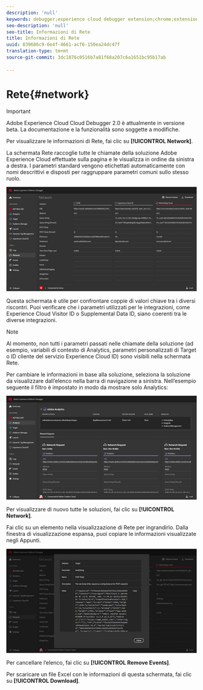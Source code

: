 ```yaml
---
description: 'null'
keywords: debugger;experience cloud debugger extension;chrome;extension;network;information
seo-description: 'null'
seo-title: Informazioni di Rete
title: Informazioni di Rete
uuid: 839686c9-6e4f-4661-acf6-150ea24dc47f
translation-type: tm+mt
source-git-commit: 3dc1876c0516b7a81f68a207c6a1651bc95b17ab

---
```



# Rete{#network}

>[!IMPORTANT]
>
>Adobe Experience Cloud Cloud Debugger 2.0 è attualmente in versione beta. La documentazione e la funzionalità sono soggette a modifiche.

Per visualizzare le informazioni di Rete, fai clic su **[!UICONTROL Network]**.

La schermata Rete raccoglie tutte le chiamate della soluzione Adobe Experience Cloud effettuate sulla pagina e le visualizza in ordine da sinistra a destra. I parametri standard vengono etichettati automaticamente con nomi descrittivi e disposti per raggruppare parametri comuni sullo stesso ruolo.

![](assets/network.jpg)

Questa schermata è utile per confrontare coppie di valori chiave tra i diversi riscontri. Puoi verificare che i parametri utilizzati per le integrazioni, come Experience Cloud Visitor ID o Supplemental Data ID, siano coerenti tra le diverse integrazioni.

>[!NOTE]
>
>Al momento, non tutti i parametri passati nelle chiamate della soluzione (ad esempio, variabili di contesto di Analytics, parametri personalizzati di Target o ID cliente del servizio Experience Cloud ID) sono visibili nella schermata Rete.

Per cambiare le informazioni in base alla soluzione, seleziona la soluzione da visualizzare dall’elenco nella barra di navigazione a sinistra. Nell’esempio seguente il filtro è impostato in modo da mostrare solo Analytics:

![](assets/network-analytics.jpg)

Per visualizzare di nuovo tutte le soluzioni, fai clic su **[!UICONTROL Network]**.

Fai clic su un elemento nella visualizzazione di Rete per ingrandirlo. Dalla finestra di visualizzazione espansa, puoi copiare le informazioni visualizzate negli Appunti.

![](assets/network-expand.jpg)

<!--Use the icon at the top of each column to copy the server call URL to your clipboard, where you can paste it into another document for reference or debugging purposes.

![](assets/copy.jpg)-->

Per cancellare l’elenco, fai clic su **[!UICONTROL Remove Events]**.

Per scaricare un file Excel con le informazioni di questa schermata, fai clic su **[!UICONTROL Download]**.